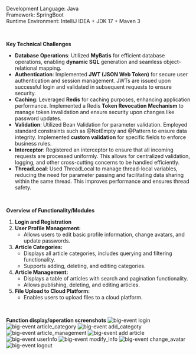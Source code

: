 
  Development Language: Java  
  Framework: SpringBoot  
  Runtime Environment:  IntelliJ IDEA + JDK 17 + Maven 3

<br/>

 **Key Technical Challenges** 
- **Database Operations**: Utilized **MyBatis** for efficient database operations, enabling **dynamic SQL** generation and seamless object-relational mapping.
- **Authentication**: Implemented **JWT (JSON Web Token)** for secure user authentication and session management. JWTs are issued upon successful login and validated in subsequent requests to ensure security.
- **Caching**: Leveraged **Redis** for caching purposes, enhancing application performance. Implemented a Redis **Token Revocation Mechanism** to manage token invalidation and ensure security upon changes like password updates.
- **Validation**: Utilized Bean Validation for parameter validation. Employed standard constraints such as @NotEmpty and @Pattern to ensure data integrity. Implemented **custom validation** for specific fields to enforce business rules.
- **Interceptor**: Registered an interceptor to ensure that all incoming requests are processed uniformly. This allows for centralized validation, logging, and other cross-cutting concerns to be handled efficiently.
- **ThreadLocal**: Used ThreadLocal to manage thread-local variables, reducing the need for parameter passing and facilitating data sharing within the same thread. This improves performance and ensures thread safety.

<br/>

**Overview of Functionality/Modules**
1. **Login and Registration**
2. **User Profile Management:**
   - Allows users to edit basic profile information, change avatars, and update passwords.
3. **Article Categories:**
   - Displays all article categories, includes querying and filtering functionality.
   - Supports adding, deleting, and editing categories.
4. **Article Management:**
   - Displays a table of articles with search and pagination functionality.
   - Allows publishing, deleting, and editing articles.
5. **File Upload to Cloud Platform:**
   - Enables users to upload files to a cloud platform.

<br/>

**Function display/operation screenshots**
![big-event login](https://github.com/purpleziyi/BigEvent/assets/161695864/6c28934e-4faf-472f-8039-758596037605)
![big-event article_category](https://github.com/purpleziyi/BigEvent/assets/161695864/557a9fe3-2454-4042-ade9-7a48653d3034)
![big-event add_categoty](https://github.com/purpleziyi/BigEvent/assets/161695864/1b9801ed-2410-437e-8a0b-4b97b820c144)
![big-event article_management](https://github.com/purpleziyi/BigEvent/assets/161695864/ba3f50e0-bdce-4f3d-b903-d326c7007b92)
![big-event add article](https://github.com/purpleziyi/BigEvent/assets/161695864/96b2e6ba-635c-48cd-acf6-a3a13c93cc24)
![big-event userInfo](https://github.com/purpleziyi/BigEvent/assets/161695864/c66e8ef8-f937-4f1a-9054-bddaa46032ee)
![big-event modify_info](https://github.com/user-attachments/assets/3983000b-5c6c-4724-9f2f-318614497efc)
![big-event change_avatar](https://github.com/user-attachments/assets/07ecef93-3fab-4045-8985-d0569783054c)
![big-event logout](https://github.com/purpleziyi/BigEvent/assets/161695864/22f3a938-dff5-4bde-9dbd-e27a44cbe3d1)





